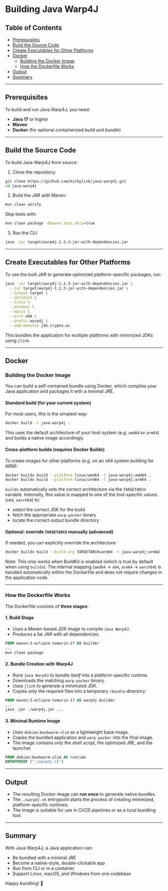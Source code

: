# Building Java Warp4J

## Table of Contents

- [Prerequisites](#prerequisites)
- [Build the Source Code](#build-the-source-code)
- [Create Executables for Other Platforms](#create-executables-for-other-platforms)
- [Docker](#docker)
  - [Building the Docker Image](#building-the-docker-image)
  - [How the Dockerfile Works](#how-the-dockerfile-works)
- [Output](#output)
- [Summary](#summary)

---

## Prerequisites

To build and run Java Warp4J, you need:

- **Java 17** or higher
- **Maven**
- **Docker** (for optional containerized build and bundle)

---

## Build the Source Code

To build Java Warp4J from source:

1. Clone the repository:

```sh
git clone https://github.com/kirbylink/java-warp4j.git
cd java-warp4j
```

2. Build the JAR with Maven:

```sh
mvn clean verify
```

Skip tests with:

```sh
mvn clean package -Dmaven.test.skip=true
```

3. Run the CLI:

```sh
java -jar target/warp4j-1.2.3-jar-with-dependencies.jar
```

---

## Create Executables for Other Platforms

To use the built JAR to generate optimized platform-specific packages, run:

```sh
java -jar target/warp4j-1.2.3-jar-with-dependencies.jar \
  --jar target/warp4j-1.2.3-jar-with-dependencies.jar \
  --output target \
  --optimize \
  --linux \
  --windows \
  --macos \
  --arch x64 \
  --prefix warp4j \
  --add-modules jdk.crypto.ec
```

This bundles the application for multiple platforms with minimized JDKs using `jlink`.

---

## Docker

### Building the Docker Image

You can build a self-contained bundle using Docker, which compiles your Java application and packages it with a minimal JRE.

#### Standard build (for your current system)

For most users, this is the simplest way:

```sh
docker build -t java-warp4j .
````

This uses the default architecture of your host system (e.g. `amd64` or `arm64`) and builds a native image accordingly.

#### Cross-platform builds (requires Docker Buildx)

To create images for other platforms (e.g. on an x64 system building for ARM):

```sh
docker buildx build --platform linux/amd64 -t java-warp4j:amd64 .
docker buildx build --platform linux/arm64 -t java-warp4j:arm64 .
```

`buildx` automatically sets the correct architecture via the `TARGETARCH` variable.
Internally, this value is mapped to one of the tool-specific values (`x64`, `aarch64`) to:

* select the correct JDK for the build
* fetch the appropriate `warp-packer` binary
* locate the correct output bundle directory

#### Optional: override `TARGETARCH` manually (advanced)

If needed, you can explicitly override the architecture:

```sh
docker buildx build --build-arg TARGETARCH=arm64 -t java-warp4j:arm64 .
```

Note: This only works when BuildKit is enabled (which is true by default when using `buildx`).
The internal mapping (`amd64` → `x64`, `arm64` → `aarch64`) is handled automatically within the Dockerfile and does not require changes in the application code.

---

### How the Dockerfile Works

The Dockerfile consists of **three stages**:

#### 1. Build Stage

* Uses a Maven-based JDK image to compile `Java Warp4J`.
* Produces a fat JAR with all dependencies.

```dockerfile
FROM maven:3-eclipse-temurin-17 AS builder
...
mvn clean package
```

#### 2. Bundle Creation with Warp4J

* Runs `Java Warp4J` to bundle *itself* into a platform-specific runtime.
* Downloads the matching `warp-packer` binary.
* Uses `jlink` to generate a minimized JDK.
* Copies only the required files into a temporary `/bundle` directory.

```dockerfile
FROM maven:3-eclipse-temurin-17 AS warp4j-builder
...
java -jar ./warp4j.jar ...
```

#### 3. Minimal Runtime Image

* Uses `debian:bookworm-slim` as a lightweight base image.
* Copies the bundled application and `warp-packer` into the final image.
* The image contains only the shell script, the optimized JRE, and the launcher.

```dockerfile
FROM debian:bookworm-slim AS runtime
ENTRYPOINT ["./warp4j.sh"]
```

---

## Output

* The resulting Docker image can **run once** to generate native bundles.
* The `./warp4j.sh` entrypoint starts the process of creating minimized, platform-specific runtimes.
* The image is suitable for use in CI/CD pipelines or as a local bundling tool.

---

## Summary

With Java Warp4J, a Java application can:

* Be bundled with a minimal JRE
* Become a native-style, double-clickable app
* Run from CLI or in a container
* Support Linux, macOS, and Windows from one codebase

Happy bundling! 🎁